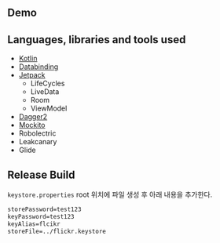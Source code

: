 ## Demo

## Languages, libraries and tools used

* [Kotlin](https://kotlinlang.org/)
* [Databinding](https://developer.android.com/topic/libraries/data-binding/?hl=ko)
* [Jetpack](https://developer.android.com/jetpack/)
    * LifeCycles
    * LiveData
    * Room 
    * ViewModel 
* [Dagger2](https://github.com/google/dagger)
* [Mockito](https://github.com/mockito/mockito)
* Robolectric
* Leakcanary
* Glide

## Release Build
`keystore.properties` root 위치에 파일 생성 후 아래 내용을 추가한다.
```html
storePassword=test123
keyPassword=test123
keyAlias=flcikr
storeFile=../flickr.keystore
``` 

